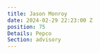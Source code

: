```yaml
---
title: Jason Monroy
date: 2024-02-29 22:23:00 Z
position: 75
Details: Pepco
Section: advisory
---
```


